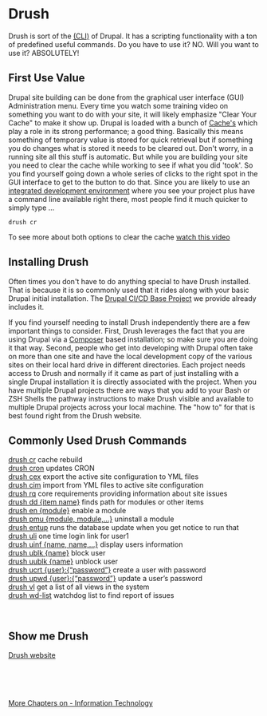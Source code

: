# Drush

Drush is sort of the [(CLI)](https://www.techtarget.com/searchwindowsserver/definition/command-line-interface-CLI?Offer=abt_pubpro_AI-Insider) of Drupal.  It has a scripting functionality with a ton of predefined useful commands.  Do you have to use it? NO.  Will you want to use it? ABSOLUTELY!

## First Use Value

Drupal site building can be done from the graphical user interface (GUI) Administration menu.  Every time you watch some training video on something you want to do with your site, it will likely emphasize "Clear Your Cache" to make it show up.  Drupal is loaded with a bunch of [Cache's](https://www.drupal.org/docs/7/managing-site-performance-and-scalability/caching-to-improve-performance/caching-overview) which play a role in its strong performance; a good thing.  Basically this means something of temporary value is stored for quick retrieval but if something you do changes what is stored it needs to be cleared out.  Don't worry, in a running site all this stuff is automatic.  But while you are building your site you need to clear the cache while working to see if what you did 'took'.   So you find yourself going down a whole series of clicks to the right spot in the GUI interface to get to the button to do that.  Since you are likely to use an [integrated development environment](../book/ide.md) where you see your project plus have a command line available right there, most people find it much quicker to simply type …

`drush cr`

To see more about both options to clear the cache [watch this video](https://www.youtube.com/watch?v=-evRieC6Y3U&t=41s)

## Installing Drush

Often times you don't have to do anything special to have Drush installed.  That is because it is so commonly used that it rides along with your basic Drupal initial installation.  The [Drupal CI/CD Base Project](../book/drupalcicd.md) we provide already includes it.

If you find yourself needing to install Drush independently there are a few important things to consider.  First, Drush leverages the fact that you are using Drupal via a [Composer](../book/Novice.md#setting-up-your-basic-system) based installation; so make sure you are doing it that way.  Second, people who get into developing with Drupal often take on more than one site and have the local development copy of the various sites on their local hard drive in different directories.  Each project needs access to Drush and normally if it came as part of just installing with a single Drupal installation it is directly associated with the project.  When you have multiple Drupal projects there are ways that you add to your Bash or ZSH Shells the pathway instructions to make Drush visible and available to multiple Drupal projects across your local machine.  The "how to" for that is best found right from the Drush website.

## Commonly Used Drush Commands

[drush cr](https://drushcommands.com/drush-9x/cache/cache:rebuild/) cache rebuild<br>
[drush cron](https://drushcommands.com/drush-9x/core/core:cron/) updates CRON<br>
[drush cex](https://drushcommands.com/drush-9x/config/config:export/) export the active site configuration to YML files<br>
[drush cim](https://drushcommands.com/drush-9x/config/config:import/) import from YML files to active site configuration<br>
[drush rq](https://drushcommands.com/drush-9x/core/core:requirements/) core requirements providing information about site issues<br>
[drush dd {item name}](https://drushcommands.com/drush-9x/drupal/drupal:directory/)  finds path for modules or other items <br>
[drush en {module}](https://drushcommands.com/drush-9x/pm/pm:enable/) enable a module<br>
[drush pmu {module, module,…}](https://drushcommands.com/drush-9x/pm/pm:uninstall/) uninstall a module<br>
[drush entup](https://drushcommands.com/drush-9x/entity/entity:updates/) runs the database update when you get notice to run that<br>
[drush uli](https://drushcommands.com/drush-9x/user/user:login/) one time login link for user1<br>
[drush uinf {name, name,…}](https://drushcommands.com/drush-9x/user/user:information/) display users information<br>
[drush ublk {name}](https://drushcommands.com/drush-9x/user/user:block/) block user<br>
[drush uublk {name}](https://drushcommands.com/drush-9x/user/user:unblock/) unblock user<br>
[drush ucrt {user}:{“password”}](https://drushcommands.com/drush-9x/user/user:create/) create a user with password<br>
[ drush upwd {user}:{“password”}](https://drushcommands.com/drush-9x/user/user:password/) update a user’s password<br>
[drush vl](https://drushcommands.com/drush-9x/views/views:list/) get a list of all views in the system<br>
[drush wd-list](https://drushcommands.com/drush-9x/watchdog/watchdog:list/) watchdog list to find report of issues<br>

<br>

## Show me Drush

 [Drush website](https://www.drush.org)

<br>
<br>
<br>

[More Chapters on - Information Technology](../chapters.md#information-technology)
